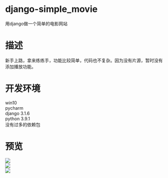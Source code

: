 # django-simple_movie
用django做一个简单的电影网站<br>
# 描述
新手上路，拿来练练手，功能比较简单，代码也不复杂。因为没有片源，暂时没有添加播放功能。
# 开发环境
win10<br>
pycharm<br>
django 3.1.6<br>
python 3.9.1<br>
没有过多的依赖包
# 预览
![](https://github.com/gitbirds/django-simple_movie/tree/master/media/media/捕获.jpg)<br>
![](https://github.com/gitbirds/django-simple_movie/tree/master/media/media/捕获1.jpg)<br>
![](https://github.com/gitbirds/django-simple_movie/tree/master/media/media/捕获2.jpg)
